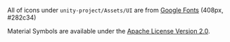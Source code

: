 All of icons under `unity-project/Assets/UI` are from [Google Fonts](https://fonts.google.com/icons) (408px, #282c34)

Material Symbols are available under the [Apache License Version 2.0](https://www.apache.org/licenses/LICENSE-2.0.html).
